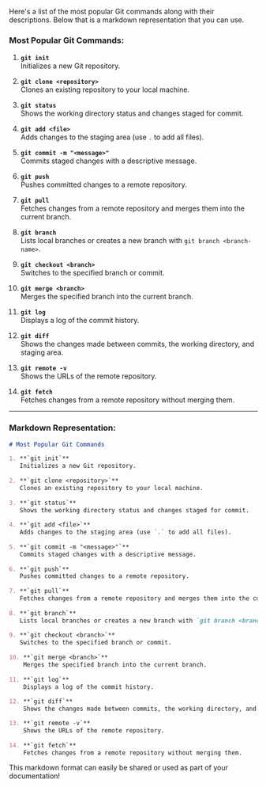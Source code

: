 Here's a list of the most popular Git commands along with their descriptions. Below that is a markdown representation that you can use.

### Most Popular Git Commands:

1. **`git init`**  
   Initializes a new Git repository.
   
2. **`git clone <repository>`**  
   Clones an existing repository to your local machine.
   
3. **`git status`**  
   Shows the working directory status and changes staged for commit.
   
4. **`git add <file>`**  
   Adds changes to the staging area (use `.` to add all files).
   
5. **`git commit -m "<message>"`**  
   Commits staged changes with a descriptive message.
   
6. **`git push`**  
   Pushes committed changes to a remote repository.
   
7. **`git pull`**  
   Fetches changes from a remote repository and merges them into the current branch.
   
8. **`git branch`**  
   Lists local branches or creates a new branch with `git branch <branch-name>`.
   
9. **`git checkout <branch>`**  
   Switches to the specified branch or commit.
   
10. **`git merge <branch>`**  
    Merges the specified branch into the current branch.
    
11. **`git log`**  
    Displays a log of the commit history.
    
12. **`git diff`**  
    Shows the changes made between commits, the working directory, and staging area.

13. **`git remote -v`**  
    Shows the URLs of the remote repository.
    
14. **`git fetch`**  
    Fetches changes from a remote repository without merging them.

---

### Markdown Representation:

```markdown
# Most Popular Git Commands

1. **`git init`**  
   Initializes a new Git repository.
   
2. **`git clone <repository>`**  
   Clones an existing repository to your local machine.
   
3. **`git status`**  
   Shows the working directory status and changes staged for commit.
   
4. **`git add <file>`**  
   Adds changes to the staging area (use `.` to add all files).
   
5. **`git commit -m "<message>"`**  
   Commits staged changes with a descriptive message.
   
6. **`git push`**  
   Pushes committed changes to a remote repository.
   
7. **`git pull`**  
   Fetches changes from a remote repository and merges them into the current branch.
   
8. **`git branch`**  
   Lists local branches or creates a new branch with `git branch <branch-name>`.
   
9. **`git checkout <branch>`**  
   Switches to the specified branch or commit.
   
10. **`git merge <branch>`**  
    Merges the specified branch into the current branch.
    
11. **`git log`**  
    Displays a log of the commit history.
    
12. **`git diff`**  
    Shows the changes made between commits, the working directory, and staging area.

13. **`git remote -v`**  
    Shows the URLs of the remote repository.
    
14. **`git fetch`**  
    Fetches changes from a remote repository without merging them.
```

This markdown format can easily be shared or used as part of your documentation!